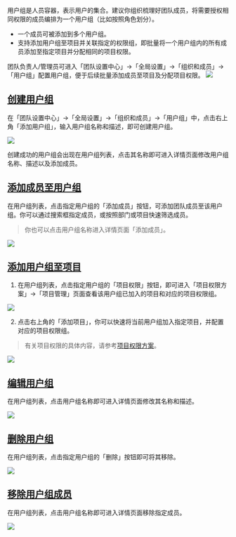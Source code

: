 用户组是人员容器，表示用户的集合。建议你组织梳理好团队成员，将需要授权相同权限的成员编排为一个用户组（比如按照角色划分）。

-   一个成员可被添加到多个用户组。
-   支持添加用户组至项目并关联指定的权限组，即批量将一个用户组内的所有成员添加至指定项目并分配相同的项目权限。

  
团队负责人/管理员可进入「团队设置中心」->「全局设置」->「组织和成员」->「用户组」配置用户组，便于后续批量添加成员至项目及分配项目权限。
![](https://help-assets.codehub.cn/enterprise/20220908110820.png)

## [创建用户组](#create)

在「团队设置中心」->「全局设置」->「组织和成员」->「用户组」中，点击右上角「添加用户组」，输入用户组名称和描述，即可创建用户组。

![](https://help-assets.codehub.cn/enterprise/20220120140242.png)

创建成功的用户组会出现在用户组列表，点击其名称即可进入详情页面修改用户组名称、描述以及添加成员。
## [添加成员至用户组](#add-member)

在用户组列表，点击指定用户组的「添加成员」按钮，可添加团队成员至该用户组。你可以通过搜索框指定成员，或按照部门或项目快速筛选成员。
> 你也可以点击用户组名称进入详情页面「添加成员」。


![](https://help-assets.codehub.cn/enterprise/20220719154023.png)

## [添加用户组至项目](#view-project)

1.  在用户组列表，点击指定用户组的「项目权限」按钮，即可进入「项目权限方案」->「项目管理」页面查看该用户组已加入的项目和对应的项目权限组。

![](https://help-assets.codehub.cn/enterprise/20220719154226.png)


2.  点击右上角的「添加项目」，你可以快速将当前用户组加入指定项目，并配置对应的项目权限组。
> 有关项目权限的具体内容，请参考[项目权限方案](/docs/admin/permission/project.html)。

![](https://help-assets.codehub.cn/enterprise/20220719154423.png)



## [编辑用户组](#edit-group)

在用户组列表，点击用户组名称即可进入详情页面修改其名称和描述。

![](https://help-assets.codehub.cn/enterprise/20220719154555.png)

## [删除用户组](#custom-group)

在用户组列表，点击指定用户组的「删除」按钮即可将其移除。

![](https://help-assets.codehub.cn/enterprise/20220719154648.png)
## [移除用户组成员](#custom-group)

在用户组列表，点击用户组名称即可进入详情页面移除指定成员。

![](https://help-assets.codehub.cn/enterprise/20220719154744.png)


